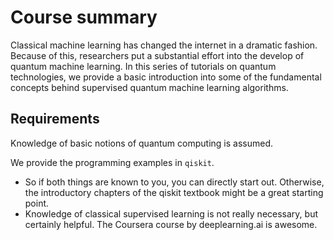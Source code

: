 # Course summary
Classical machine learning has changed the internet in a dramatic fashion. Because of this, researchers put a substantial effort into the develop of quantum machine learning.  In this series of tutorials on quantum technologies, we provide a basic introduction into some of the fundamental concepts behind supervised quantum machine learning algorithms. 

## Requirements

Knowledge of basic notions of quantum computing is assumed.

We provide the programming examples in `qiskit`.

- So if both things are known to you, you can directly start out. Otherwise, the introductory chapters of the qiskit textbook might be a great starting point.
- Knowledge of classical supervised learning is not really necessary, but certainly helpful. The Coursera course by deeplearning.ai is awesome.